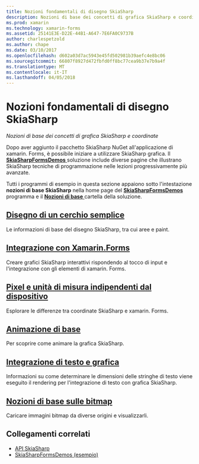 ```yaml
---
title: Nozioni fondamentali di disegno SkiaSharp
description: Nozioni di base dei concetti di grafica SkiaSharp e coordinate
ms.prod: xamarin
ms.technology: xamarin-forms
ms.assetid: 25141E3E-D22E-44B1-A647-7E6FA0C9737B
author: charlespetzold
ms.author: chape
ms.date: 03/10/2017
ms.openlocfilehash: d602a03d7ac5943e45fd502981b39aefc4e8bc06
ms.sourcegitcommit: 66807f8927d472fbfd0ff8bc77cea9b37e7b9a4f
ms.translationtype: MT
ms.contentlocale: it-IT
ms.lasthandoff: 04/05/2018
---
```

# <a name="skiasharp-drawing-basics"></a>Nozioni fondamentali di disegno SkiaSharp

_Nozioni di base dei concetti di grafica SkiaSharp e coordinate_

Dopo aver aggiunto il pacchetto SkiaSharp NuGet all'applicazione di xamarin. Forms, è possibile iniziare a utilizzare SkiaSharp grafica. Il [ **SkiaSharpFormsDemos** ](https://developer.xamarin.com/samples/xamarin-forms/SkiaSharpForms/Demos/) soluzione include diverse pagine che illustrano SkiaSharp tecniche di programmazione nelle lezioni progressivamente più avanzate.

Tutti i programmi di esempio in questa sezione appaiono sotto l'intestazione **nozioni di base SkiaSharp** nella home page del [ **SkiaSharpFormsDemos** ](https://developer.xamarin.com/samples/xamarin-forms/SkiaSharpForms/Demos/) programma e il [ **Nozioni di base** ](https://github.com/xamarin/xamarin-forms-samples/tree/master/SkiaSharpForms/Demos/Demos/SkiaSharpFormsDemos/Basics) cartella della soluzione.

## <a name="drawing-a-simple-circlecirclemd"></a>[Disegno di un cerchio semplice](circle.md)

Le informazioni di base del disegno SkiaSharp, tra cui aree e paint.

## <a name="integrating-with-xamarinformsintegrationmd"></a>[Integrazione con Xamarin.Forms](integration.md)

Creare grafici SkiaSharp interattivi rispondendo al tocco di input e l'integrazione con gli elementi di xamarin. Forms.

## <a name="pixels-and-device-independent-unitspixelsmd"></a>[Pixel e unità di misura indipendenti dal dispositivo](pixels.md)

Esplorare le differenze tra coordinate SkiaSharp e xamarin. Forms.

## <a name="basic-animationanimationmd"></a>[Animazione di base](animation.md)

Per scoprire come animare la grafica SkiaSharp.

## <a name="integrating-text-and-graphicstextmd"></a>[Integrazione di testo e grafica](text.md)

Informazioni su come determinare le dimensioni delle stringhe di testo viene eseguito il rendering per l'integrazione di testo con grafica SkiaSharp.

## <a name="bitmap-basicsbitmapsmd"></a>[Nozioni di base sulle bitmap](bitmaps.md)

Caricare immagini bitmap da diverse origini e visualizzarli.


## <a name="related-links"></a>Collegamenti correlati

- [API SkiaSharp](https://developer.xamarin.com/api/root/SkiaSharp/)
- [SkiaSharpFormsDemos (esempio)](https://developer.xamarin.com/samples/xamarin-forms/SkiaSharpForms/Demos/)
